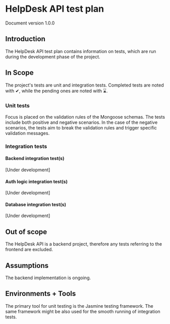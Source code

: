 # HelpDesk API test plan

Document version 1.0.0

## Introduction

The HelpDesk API test plan contains information on tests, which are run during the development phase of the project.

## In Scope

The project's tests are unit and integration tests. Completed tests are noted with ✔, while the pending ones are noted with ⌛.

### Unit tests

Focus is placed on the validation rules of the Mongoose schemas. The tests include both positive and negative scenarios. In the case of the negative scenarios, the tests aim to break the validation rules and trigger specific validation messages.

### Integration tests

#### Backend integration test(s)

[Under development]

#### Auth logic integration test(s)

[Under development]

#### Database integration test(s)

[Under development]

## Out of scope

The HelpDesk API is a backend project, therefore any tests referring to the frontend are excluded.

## Assumptions

The backend implementation is ongoing.

## Environments + Tools

The primary tool for unit testing is the Jasmine testing framework. The same framework might be also used for the smooth running of integration tests.
